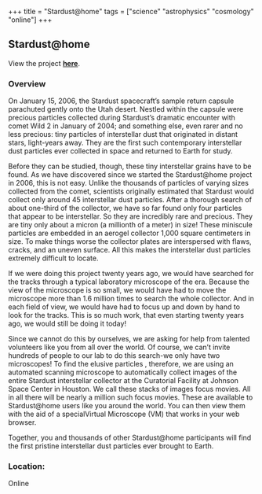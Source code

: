 +++
title = "Stardust@home"
tags = ["science" "astrophysics" "cosmology" "online"]
+++

## Stardust@home

View the project [**here**](https://stardustathome.ssl.berkeley.edu/).

### Overview

On January 15, 2006, the Stardust spacecraft’s sample return capsule parachuted gently onto the Utah desert. Nestled within the capsule were precious particles collected during Stardust’s dramatic encounter with comet Wild 2 in January of 2004; and something else, even rarer and no less precious: tiny particles of interstellar dust that originated in distant stars, light-years away. They are the first such contemporary interstellar dust particles ever collected in space and returned to Earth for study.

Before they can be studied, though, these tiny interstellar grains have to be found. As we have discovered since we started the Stardust@home project in 2006, this is not easy. Unlike the thousands of particles of varying sizes collected from the comet, scientists originally estimated that Stardust would collect only around 45 interstellar dust particles. After a thorough search of about one-third of the collector, we have so far found only four particles that appear to be interstellar. So they are incredibly rare and precious. They are tiny only about a micron (a millionth of a meter) in size! These miniscule particles are embedded in an aerogel collector 1,000 square centimeters in size. To make things worse the collector plates are interspersed with flaws, cracks, and an uneven surface. All this makes the interstellar dust particles extremely difficult to locate.

If we were doing this project twenty years ago, we would have searched for the tracks through a typical laboratory microscope of the era. Because the view of the microscope is so small, we would have had to move the microscope more than 1.6 million times to search the whole collector. And in each field of view, we would have had to focus up and down by hand to look for the tracks. This is so much work, that even starting twenty years ago, we would still be doing it today!

Since we cannot do this by ourselves, we are asking for help from talented volunteers like you from all over the world. Of course, we can’t invite hundreds of people to our lab to do this search-we only have two microscopes! To find the elusive particles , therefore, we are using an automated scanning microscope to automatically collect images of the entire Stardust interstellar collector at the Curatorial Facility at Johnson Space Center in Houston. We call these stacks of images focus movies. All in all there will be nearly a million such focus movies. These are available to Stardust@home users like you around the world. You can then view them with the aid of a specialVirtual Microscope (VM) that works in your web browser.

Together, you and thousands of other Stardust@home participants will find the first pristine interstellar dust particles ever brought to Earth.

### Location:
Online
